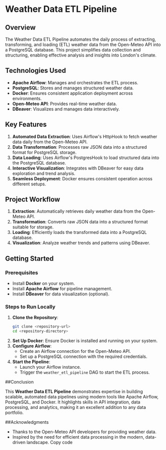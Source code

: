 # Weather Data ETL Pipeline

## Overview
The Weather Data ETL Pipeline automates the daily process of extracting, transforming, and loading (ETL) weather data from the Open-Meteo API into a PostgreSQL database. This project simplifies data collection and structuring, enabling effective analysis and insights into London's climate.

## Technologies Used
- **Apache Airflow**: Manages and orchestrates the ETL process.
- **PostgreSQL**: Stores and manages structured weather data.
- **Docker**: Ensures consistent application deployment across environments.
- **Open-Meteo API**: Provides real-time weather data.
- **DBeaver**: Visualizes and manages data interactively.

## Key Features
1. **Automated Data Extraction**: Uses Airflow's HttpHook to fetch weather data daily from the Open-Meteo API.
2. **Data Transformation**: Processes raw JSON data into a structured format for PostgreSQL storage.
3. **Data Loading**: Uses Airflow's PostgresHook to load structured data into the PostgreSQL database.
4. **Interactive Visualization**: Integrates with DBeaver for easy data exploration and trend analysis.
5. **Seamless Deployment**: Docker ensures consistent operation across different setups.

## Project Workflow
1. **Extraction**: Automatically retrieves daily weather data from the Open-Meteo API.
2. **Transformation**: Converts raw JSON data into a structured format suitable for storage.
3. **Loading**: Efficiently loads the transformed data into a PostgreSQL database.
4. **Visualization**: Analyze weather trends and patterns using DBeaver.

## Getting Started

### Prerequisites
- Install **Docker** on your system.
- Install **Apache Airflow** for pipeline management.
- Install **DBeaver** for data visualization (optional).

### Steps to Run Locally

1. **Clone the Repository**:
   ```bash
   git clone <repository-url>
   cd <repository-directory>
   ```
2. **Set Up Docker**: Ensure Docker is installed and running on your system.
3. **Configure Airflow**:
   - Create an Airflow connection for the Open-Meteo API.
   - Set up a PostgreSQL connection with the required credentials.
4. **Start the Pipeline**:
   - Launch your Airflow instance.
   - Trigger the `weather_etl_pipeline` DAG to start the ETL process.

##Conclusion

This **Weather Data ETL Pipeline** demonstrates expertise in building scalable, automated data pipelines using modern tools like Apache Airflow, PostgreSQL, and Docker. It highlights skills in API integration, data processing, and analytics, making it an excellent addition to any data portfolio.

##Acknowledgments

- Thanks to the Open-Meteo API developers for providing weather data.
- Inspired by the need for efficient data processing in the modern, data-driven landscape.
Copy code








